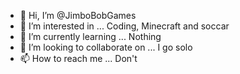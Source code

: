 - 👋 Hi, I’m @JimboBobGames
- 👀 I’m interested in ... Coding, Minecraft and soccar
- 🌱 I’m currently learning ... Nothing
- 💞️ I’m looking to collaborate on ... I go solo
- 📫 How to reach me ... Don't

<!---
JimboBobGames/JimboBobGames is a ✨ special ✨ repository because its `README.md` (this file) appears on your GitHub profile.
You can click the Preview link to take a look at your changes.
--->
